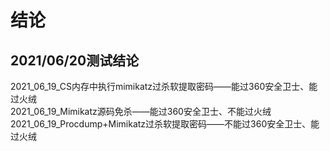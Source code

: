 # 结论

## 2021/06/20测试结论
2021_06_19_CS内存中执行mimikatz过杀软提取密码——能过360安全卫士、能过火绒  
2021_06_19_Mimikatz源码免杀——能过360安全卫士、不能过火绒  
2021_06_19_Procdump+Mimikatz过杀软提取密码——不能过360安全卫士、能过火绒
